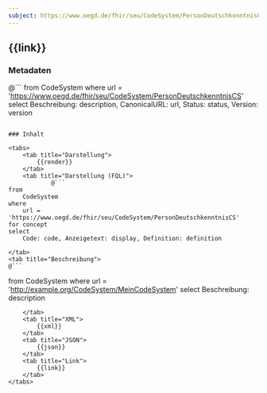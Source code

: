```yaml
---
subject: https://www.oegd.de/fhir/seu/CodeSystem/PersonDeutschkenntnisCS
---
```


## {{link}}

### Metadaten

@```
from
	CodeSystem
where
	url = 'https://www.oegd.de/fhir/seu/CodeSystem/PersonDeutschkenntnisCS'
select
	Beschreibung: description, CanonicalURL: url, Status: status, Version: version
```

### Inhalt

<tabs>
    <tab title="Darstellung">  
        {{render}}
    </tab>
    <tab title="Darstellung (FQL)">
            @```
from
	CodeSystem
where
	url = 'https://www.oegd.de/fhir/seu/CodeSystem/PersonDeutschkenntnisCS'
for concept
select
	Code: code, Anzeigetext: display, Definition: definition
```
    </tab>
    <tab title="Beschreibung">
    @```
from
	CodeSystem
where
	url = 'http://example.org/CodeSystem/MeinCodeSystem'
select
	Beschreibung: description
```
    </tab>
    <tab title="XML">      
        {{xml}}
    </tab>
    <tab title="JSON">
        {{json}}
    </tab>
    <tab title="Link">
        {{link}}
    </tab>
</tabs>